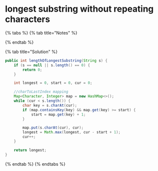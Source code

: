 # longest substring without repeating characters

{% tabs %}
{% tab title="Notes" %}

{% endtab %}

{% tab title="Solution" %}
```java
public int lengthOfLongestSubstring(String s) {
    if (s == null || s.length() == 0) {
        return 0;
    }

    int longest = 0, start = 0, cur = 0;

    //charToLastIndex mapping
    Map<Character, Integer> map = new HashMap<>();
    while (cur < s.length()) {
        char key = s.charAt(cur);
        if (map.containsKey(key) && map.get(key) >= start) {
            start = map.get(key) + 1;
        }

        map.put(s.charAt(cur), cur);
        longest = Math.max(longest, cur - start + 1);
        cur++;
    }

    return longest;
}
```
{% endtab %}
{% endtabs %}

